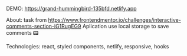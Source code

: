 DEMO: https://grand-hummingbird-135bfd.netlify.app

About:
task from https://www.frontendmentor.io/challenges/interactive-comments-section-iG1RugEG9
Aplication use local storage to save comments 📟

Technologies: react, styled components, netlify, responsive, hooks
